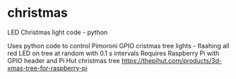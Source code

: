 # christmas
LED Christmas light code - python

Uses python code to control Pimoroni GPIO cristmas tree lights - flaahing all red LED on tree at random with 0.1 s intervals
Requires Raspberry Pi with GPIO header and Pi Hut christmas tree
https://thepihut.com/products/3d-xmas-tree-for-raspberry-pi




